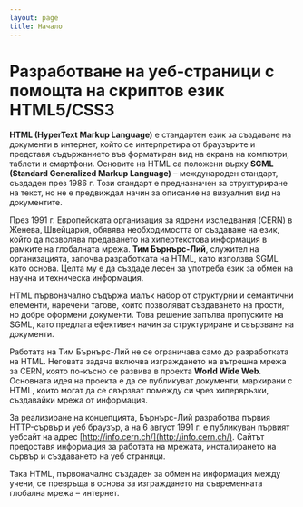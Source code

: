 ```yaml
---
layout: page
title: Начало
---
```

# Разработване на уеб-страници с помощта на скриптов език HTML5/CSS3

**HTML (HyperText Markup Language)** е стандартен език за създаване на документи в интернет, който се интерпретира от браузърите и представя съдържанието във форматиран вид на екрана на компютри, таблети и смартфони. Основите на HTML са положени върху **SGML (Standard Generalized Markup Language)** – международен стандарт, създаден през 1986 г. Този стандарт е предназначен за структуриране на текст, но не е предвиждал начин за описание на визуалния вид на документите.

През 1991 г. Европейската организация за ядрени изследвания (CERN) в Женева, Швейцария, обявява необходимостта от създаване на език, който да позволява предаването на хипертекстова информация в рамките на глобалната мрежа. **Тим Бърнърс-Лий**, служител на организацията, започва разработката на HTML, като използва SGML като основа. Целта му е да създаде лесен за употреба език за обмен на научна и техническа информация.

HTML първоначално съдържа малък набор от структурни и семантични елементи, наречени тагове, които позволяват създаването на прости, но добре оформени документи. Това решение запълва пропуските на SGML, като предлага ефективен начин за структуриране и свързване на документи.

Работата на Тим Бърнърс-Лий не се ограничава само до разработката на HTML. Неговата задача включва изграждането на вътрешна мрежа за CERN, която по-късно се развива в проекта **World Wide Web**. Основната идея на проекта е да се публикуват документи, маркирани с HTML, които могат да се свързват помежду си чрез хипервръзки, създавайки мрежа от информация.

За реализиране на концепцията, Бърнърс-Лий разработва първия HTTP-сървър и уеб браузър, а на 6 август 1991 г. е публикуван първият уебсайт на адрес [http://info.cern.ch/](http://info.cern.ch/). Сайтът предоставя информация за работата на мрежата, инсталирането на сървър и създаването на уеб страници.

Така HTML, първоначално създаден за обмен на информация между учени, се превръща в основа за изграждането на съвременната глобална мрежа – интернет.

